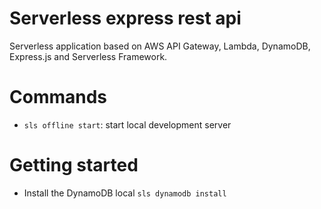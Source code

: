 # Serverless express rest api

Serverless application based on AWS API Gateway, Lambda, DynamoDB, Express.js and Serverless Framework.

# Commands

- ```sls offline start```: start local development server

# Getting started

- Install the DynamoDB local ```sls dynamodb install```
